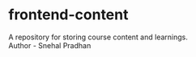 # frontend-content
A repository for storing course content and learnings.
<br>
Author - Snehal Pradhan
